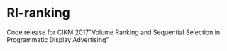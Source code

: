# Rl-ranking
Code release for CIKM 2017"Volume Ranking and Sequential Selection in Programmatic Display Advertising"
